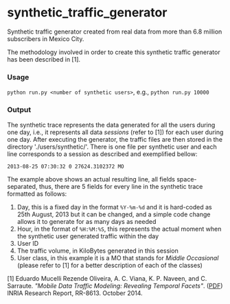 # synthetic_traffic_generator

Synthetic traffic generator created from real data from more than 6.8 million subscribers in Mexico City.

The methodology involved in order to create this synthetic traffic generator has been described in [1]. 

### Usage 

`python run.py <number of synthetic users>`, e.g., `python run.py 10000`

### Output

The synthetic trace represents the data generated for all the users during one day, i.e., it represents all data *sessions* (refer to [1]) for each user during one day. After executing the generator, the traffic files are then stored in the directory './users/synthetic/'. There is one file per synthetic user and each line corresponds to a session as described and exemplified bellow:

`2013-08-25 07:30:32 0 27624.3102372 MO`

The example above shows an actual resulting line, all fields space-separated, thus, there are 5 fields for every line in the synthetic trace formatted as follows:

1. Day, this is a fixed day in the format `%Y-%m-%d` and it is hard-coded as 25th August, 2013 but it can be changed, and a simple code change allows it to generate for as many days as needed
2. Hour, in the format of `%H:%M:%S`, this represents the actual moment when the synthetic user generated traffic within the day
3. User ID
4. The traffic volume, in KiloBytes generated in this session
5. User class, in this example it is a MO that stands for *Middle Occasional* (please refer to [1] for a better description of each of the classes)   


[1] Eduardo Mucelli Rezende Oliveira, A. C. Viana, K. P. Naveen, and C. Sarraute. *"Mobile Data Traffic Modeling: Revealing Temporal Facets"*. ([PDF](https://hal.inria.fr/hal-01073129v5/document)) INRIA Research Report, RR-8613. October 2014.
